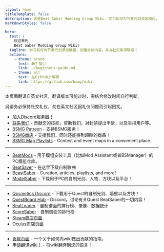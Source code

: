 ```yaml
---
layout: home
titleTemplate: false
description: 这是Beat Saber Modding Group Wiki. 学习如何为节奏光剑添加模组，创建自制内容，并于社区取得联系！
markdownStyles: false

hero:
  text: |
    欢迎来到
    Beat Saber Modding Group Wiki!
  tagline: 学习如何为节奏光剑添加模组，创建自制内容，并与社区取得联系！
  actions:
    - theme: brand
      text: 新手指引
      link: ./beginners-guide.md
    - theme: alt
      text: 在GitHub上编辑
      link: https://github.com/bsmg/wiki
---
```


<!-- markdownlint-disable-file MD033 -->
<!-- markdownlint-disable MD041 -->

<script setup lang="ts">
  import Home from '../.vitepress/components/Home.vue'
  import HomeGroup from '../.vitepress/components/HomeGroup.vue'
  import HomeItem from '../.vitepress/components/HomeItem.vue'
  import HomeLinks from '../.vitepress/components/HomeLinks.vue'
</script>

<Home>
  <HomeGroup title="新手指南">
    <HomeItem name="PC模组（英文）" href="../pc-modding.html" />
    <HomeItem name="Quest模组" href="./quest-modding.html" />
    <HomeItem name="常见问题（英文）" href="../support/" />
    <HomeItem name="握法与技巧" href="../grips-and-tricks.html" />
    <HomeItem name="排名与打分指南（英文）" href="../ranking-guide.html" />
  </HomeGroup>

  <HomeGroup title="内容创作">
    <HomeItem name="模组开发者指南（英文）" href="../modding/" />
    <HomeItem name="制谱资源（英文）" href="../mapping/" />
    <HomeItem name="3D模型指南（英文）" href="../models/" />
  </HomeGroup>

  <HomeGroup title="其它资源">
    <HomeItem name="关于我们（英文）" href="../about/" />
    <HomeItem name="健康和安全提示（英文）" href="../health-and-safety.html" />
    <HomeItem name="常见问题（英文FAQ）" href="../faq/" />
    <HomeItem name="全球社区（英文）" href="../communities/" />
  </HomeGroup>

  <HomeGroup title="中文译注">
本页面翻译自英文社区，翻译版本可能过时，需结合修改时间自行判断。

另请务必保持社交礼仪，勿在英文社区因礼仪问题而引起困扰。
</HomeGroup>
</Home>

<HomeLinks>

- [加入Discord服务器！](https://discord.gg/beatsabermods)
- [联系我们](../contact-us.md) - 贡献您的技能，资助我们，对封禁提出申诉，以及举报用户等。
- [BSMG Patreon](https://www.patreon.com/beatsabermods) - 支持BSMG服务！
- [BSMG商店](https://bsmgstore.com/) - 支援我们，同时还能得到超酷的商品！
- [BSMG Map Playlists](https://beatsaver.com/profile/4329735#playlists) - Contest and event maps in a convenient place.

---

- [BeatMods](https://beatmods.com) - 用于模组安装工具（比如Mod Assistant或者BSManager）的PC模组仓库。
- [BeatSaver](https://beatsaver.com/) - 在这里下载自制歌曲
- [BeastSaber](https://bsaber.com/) - Curation, articles, playlists, and more!
- [ModelSaber](https://modelsaber.com/) - 下载用于PC的自制光剑、人物、方块以及平台！

---

- [Qosmetics Discord](https://discord.gg/qosmetics) - 下载用于Quest的自制光剑、墙壁以及方块！
- [QuestBoard Hub](https://discord.gg/d6DyW9v) - Discord，讨论有关Quest BeatSaber的一切内容！
- [BeatLeader](https://www.beatleader.xyz/) - 自制谱面的排行榜、录像、数据统计
- [ScoreSaber](https://scoresaber.com/) - 自制谱面的排行榜
- [Steam商店页面](https://store.steampowered.com/app/620980/Beat_Saber/)
- [Oculus商店页面](https://www.oculus.com/experiences/rift/1304877726278670/)

---

- [贡献页面](https://docs.google.com/document/d/1r6IP6l3uo8rc__GxfLkpaToxheeXotdYaKEj3oWB2js/edit?usp=sharing) -
  一个关于如何向wiki做出贡献的指南。
- [申请翻译wiki！](https://forms.gle/e3BqA3poMjESARe76) - 将wiki翻译到您的语言！

</HomeLinks>
